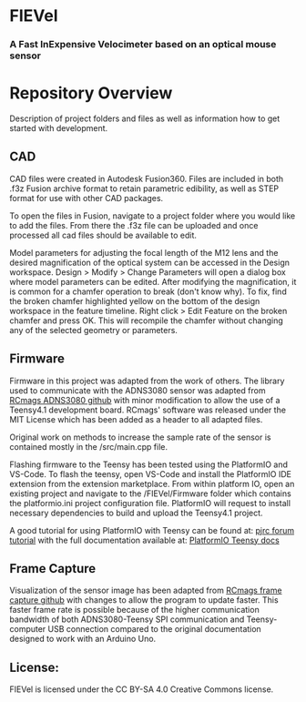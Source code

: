# FIEVel
### A Fast InExpensive Velocimeter based on an optical mouse sensor


# Repository Overview
Description of project folders and files as well as information how to get started with development.

## CAD
CAD files were created in Autodesk Fusion360. Files are included in both .f3z Fusion archive format to retain parametric edibility, as well as STEP format for use with other CAD packages.

To open the files in Fusion, navigate to a project folder where you would like to add the files. From there the .f3z file can be uploaded and once processed all cad files should be available to edit. 

Model parameters for adjusting the focal length of the M12 lens and the desired magnification of the optical system can be accessed in the Design workspace. Design > Modify > Change Parameters will open a dialog box where model parameters can be edited. After modifying the magnification, it is common for a chamfer operation to break (don't know why). To fix, find the broken chamfer highlighted yellow on the bottom of the design workspace in the feature timeline.  Right click > Edit Feature on the broken chamfer and press OK. This will recompile the chamfer without changing any of the selected geometry or parameters.

## Firmware
Firmware in this project was adapted from the work of others. The library used to communicate with the ADNS3080 sensor was adapted from [RCmags ADNS3080 github](https://github.com/RCmags/ADNS3080) with minor modification to allow the use of a Teensy4.1 development board. RCmags' software was released under the MIT License which has been added as a header to all adapted files.

Original work on methods to increase the sample rate of the sensor is contained mostly in the /src/main.cpp file.

Flashing firmware to the Teensy has been tested using the PlatformIO and VS-Code. To flash the teensy, open VS-Code and install the PlatformIO IDE extension from the extension marketplace. From within platform IO, open an existing project and navigate to the /FIEVel/Firmware folder which contains the platformio.ini project configuration file. PlatformIO will request to install necessary dependencies to build and upload the Teensy4.1 project. 

A good tutorial for using PlatformIO with Teensy can be found at: [pjrc forum tutorial](https://forum.pjrc.com/index.php?threads/tutorial-how-to-use-platformio-visual-code-studio-for-teensy.66674/)
with the full documentation available at: [PlatformIO Teensy docs](https://docs.platformio.org/en/latest/platforms/teensy.html)

## Frame Capture
Visualization of the sensor image has been adapted from [RCmags frame capture github](https://github.com/RCmags/ADNS3080_frame_capture) with changes to allow the program to update faster. This faster frame rate is possible because of the higher communication bandwidth of both ADNS3080-Teensy SPI communication and Teensy-computer USB connection compared to the original documentation designed to work with an Arduino Uno. 

## License:
FIEVel is licensed under the CC BY-SA 4.0 Creative Commons license. 
